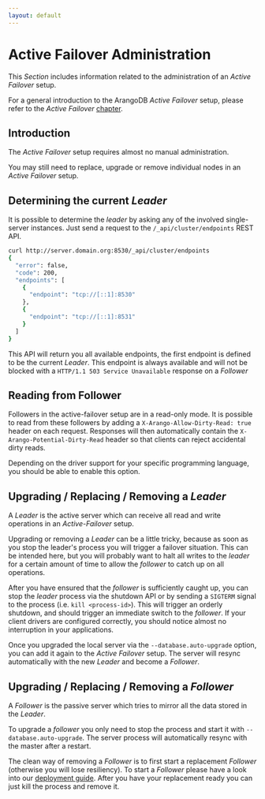```yaml
---
layout: default
---
```

Active Failover Administration
==============================

This _Section_ includes information related to the administration of an _Active Failover_
setup.

For a general introduction to the ArangoDB _Active Failover_ setup, please refer
to the _Active Failover_ [chapter](architecture-deployment-modes-active-failover-readme.html).

Introduction
------------

The _Active Failover_ setup requires almost no manual administration.

You may still need to replace, upgrade or remove individual nodes
in an _Active Failover_ setup.


Determining the current _Leader_
--------------------------------

It is possible to determine the _leader_ by asking any of the involved single-server
instances. Just send a request to the `/_api/cluster/endpoints` REST API.

```bash
curl http://server.domain.org:8530/_api/cluster/endpoints
{
  "error": false,
  "code": 200,
  "endpoints": [
    {
      "endpoint": "tcp://[::1]:8530"
    },
    {
      "endpoint": "tcp://[::1]:8531"
    }
  ]
}
```

This API will return you all available endpoints, the first endpoint is defined to
be the current _Leader_. This endpoint is always available and will not be blocked
with a `HTTP/1.1 503 Service Unavailable` response on a _Follower_

Reading from Follower
---------------------

Followers in the active-failover setup are in a read-only mode. It is possible to read from these
followers by adding a `X-Arango-Allow-Dirty-Read: true` header on each request. Responses will then automatically
contain the `X-Arango-Potential-Dirty-Read` header so that clients can reject accidental dirty reads.

Depending on the driver support for your specific programming language, you should be able to enable this option.

Upgrading / Replacing / Removing a _Leader_
-------------------------------------------

A _Leader_ is the active server which can receive all read and write operations
in an _Active-Failover_ setup.

Upgrading or removing a _Leader_ can be a little tricky, because as soon as you
stop the leader's process you will trigger a failover situation. This can be intended
here, but you will probably want to halt all writes to the _leader_ for a certain
amount of time to allow the _follower_ to catch up on all operations.

After you have ensured that the _follower_ is sufficiently caught up, you can 
stop the _leader_ process via the shutdown API or by sending a `SIGTERM` signal
to the process (i.e. `kill <process-id>`). This will trigger an orderly shutdown,
and should trigger an immediate switch to the _follower_. If your client drivers
are configured correctly, you should notice almost no interruption in your
applications.

Once you upgraded the local server via the `--database.auto-upgrade` option,
you can add it again to the _Active Failover_ setup. The server will resync automatically
with the new _Leader_ and become a _Follower_.

Upgrading / Replacing / Removing a _Follower_
---------------------------------------------

A _Follower_ is the passive server which tries to mirror all the data stored in
the _Leader_.

To upgrade a _follower_ you only need to stop the process and start it
with `--database.auto-upgrade`. The server process will automatically resync
with the master after a restart.

The clean way of removing a _Follower_ is to first start a replacement _Follower_
(otherwise you will lose resiliency). To start a _Follower_ please have a look
into our [deployment guide](deployment-active-failover-readme.html).
After you have your replacement ready you can just kill the process and remove it.
